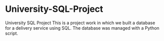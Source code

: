 # University-SQL-Project
University SQL Project
This is a project work in which we built a database for a delivery service using SQL. 
The database was managed with a Python script.
